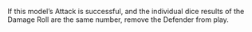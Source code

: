 If this model’s Attack is successful, and the individual dice results of the Damage Roll are the same number, remove the Defender from play.